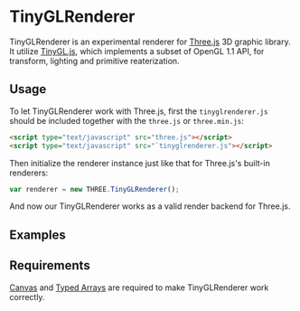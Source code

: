 TinyGLRenderer
==============

TinyGLRenderer is an experimental renderer for [Three.js](https://github.com/mrdoob/three.js) 3D graphic library. It utilize [TinyGL.js](https://github.com/humu2009/tinygl.js), which implements a subset of OpenGL 1.1 API, for transform, lighting and primitive reaterization.

Usage
-----

To let TinyGLRenderer work with Three.js, first the `tinyglrenderer.js` should be included together with the `three.js` or `three.min.js`:

```html
<script type="text/javascript" src="three.js"></script>
<script type="text/javascript" src="`tinyglrenderer.js"></script>
```

Then initialize the renderer instance just like that for Three.js's built-in renderers:

```js
var renderer = new THREE.TinyGLRenderer();
```

And now our TinyGLRenderer works as a valid render backend for Three.js.

Examples
--------

Requirements
------------

[Canvas](http://caniuse.com/#feat=canvas) and [Typed Arrays](http://caniuse.com/#feat=typedarrays) are required to make TinyGLRenderer work correctly.
